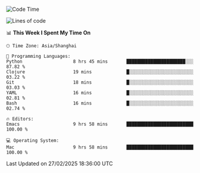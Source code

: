 <!--START_SECTION:waka-->
![Code Time](http://img.shields.io/badge/Code%20Time-2%2C551%20hrs%204%20mins-blue)

![Lines of code](https://img.shields.io/badge/From%20Hello%20World%20I%27ve%20Written-335.2%20thousand%20lines%20of%20code-blue)

📊 **This Week I Spent My Time On** 

```text
🕑︎ Time Zone: Asia/Shanghai

💬 Programming Languages: 
Python                   8 hrs 45 mins       ██████████████████████░░░   87.82 % 
Clojure                  19 mins             █░░░░░░░░░░░░░░░░░░░░░░░░   03.22 % 
Git                      18 mins             █░░░░░░░░░░░░░░░░░░░░░░░░   03.03 % 
YAML                     16 mins             █░░░░░░░░░░░░░░░░░░░░░░░░   02.81 % 
Bash                     16 mins             █░░░░░░░░░░░░░░░░░░░░░░░░   02.74 % 

🔥 Editors: 
Emacs                    9 hrs 58 mins       █████████████████████████   100.00 % 

💻 Operating System: 
Mac                      9 hrs 58 mins       █████████████████████████   100.00 % 
```


 Last Updated on 27/02/2025 18:36:00 UTC
<!--END_SECTION:waka-->
